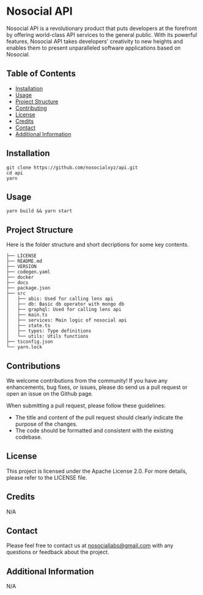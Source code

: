 # Nosocial API

Nosocial API is a revolutionary product that puts developers at the forefront by offering world-class API services to the general public. With its powerful features, Nosocial API takes developers' creativity to new heights and enables them to present unparalleled software applications based on Nosocial.

## Table of Contents

- [Installation](#installation)
- [Usage](#usage)
- [Project Structure](#project-structure)
- [Contributing](#contributing)
- [License](#license)
- [Credits](#credits)
- [Contact](#contact)
- [Additional Information](#additional-information)

## Installation

```
git clone https://github.com/nosocialxyz/api.git
cd api
yarn
```

## Usage

```
yarn build && yarn start
```

## Project Structure
Here is the folder structure and short decriptions for some key contents.
```
├── LICENSE
├── README.md
├── VERSION
├── codegen.yaml
├── docker
├── docs
├── package.json
├── src
│   ├── abis: Used for calling lens api
│   ├── db: Basic db operator with mongo db
│   ├── graphql: Used for calling lens api
│   ├── main.ts
│   ├── services: Main logic of nosocial api
│   ├── state.ts
│   ├── types: Type definitions
│   └── utils: Utils functions
├── tsconfig.json
└── yarn.lock
```

## Contributions

We welcome contributions from the community! If you have any enhancements, bug fixes, or issues, please do send us a pull request or open an issue on the Github page.

When submitting a pull request, please follow these guidelines:

- The title and content of the pull request should clearly indicate the purpose of the changes.
- The code should be formatted and consistent with the existing codebase.

## License

This project is licensed under the Apache License 2.0. For more details, please refer to the LICENSE file.

## Credits

N/A

## Contact

Please feel free to contact us at nosociallabs@gmail.com with any questions or feedback about the project.

## Additional Information

N/A

